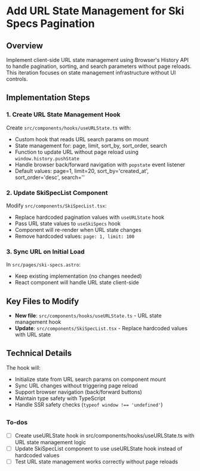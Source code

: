<!-- e803c252-62e1-403c-9585-8f2f79ec0541 2a8d00f6-e7d1-4509-ae2a-2a22a6cebd40 -->

# Add URL State Management for Ski Specs Pagination

## Overview

Implement client-side URL state management using Browser's History API to handle pagination, sorting, and search parameters without page reloads. This iteration focuses on state management infrastructure without UI controls.

## Implementation Steps

### 1. Create URL State Management Hook

Create `src/components/hooks/useURLState.ts` with:

- Custom hook that reads URL search params on mount
- State management for: page, limit, sort_by, sort_order, search
- Function to update URL without page reload using `window.history.pushState`
- Handle browser back/forward navigation with `popstate` event listener
- Default values: page=1, limit=20, sort_by='created_at', sort_order='desc', search=''

### 2. Update SkiSpecList Component

Modify `src/components/SkiSpecList.tsx`:

- Replace hardcoded pagination values with `useURLState` hook
- Pass URL state values to `useSkiSpecs` hook
- Component will re-render when URL state changes
- Remove hardcoded values: `page: 1, limit: 100`

### 3. Sync URL on Initial Load

In `src/pages/ski-specs.astro`:

- Keep existing implementation (no changes needed)
- React component will handle URL state client-side

## Key Files to Modify

- **New file**: `src/components/hooks/useURLState.ts` - URL state management hook
- **Update**: `src/components/SkiSpecList.tsx` - Replace hardcoded values with URL state

## Technical Details

The hook will:

- Initialize state from URL search params on component mount
- Sync URL changes without triggering page reload
- Support browser navigation (back/forward buttons)
- Maintain type safety with TypeScript
- Handle SSR safety checks (`typeof window !== 'undefined'`)

##

### To-dos

- [ ] Create useURLState hook in src/components/hooks/useURLState.ts with URL state management logic
- [ ] Update SkiSpecList component to use useURLState hook instead of hardcoded values
- [ ] Test URL state management works correctly without page reloads

